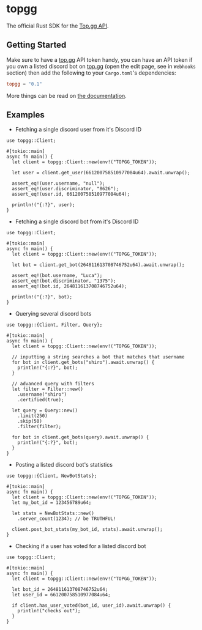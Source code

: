 # topgg

The official Rust SDK for the [Top.gg API](https://docs.top.gg).

## Getting Started

Make sure to have a [top.gg](https://top.gg) API token handy, you can have an API token if you own a listed discord bot on [top.gg](https://top.gg) (open the edit page, see in `Webhooks` section) then add the following to your `Cargo.toml`'s dependencies:

```toml
topgg = "0.1"
```

More things can be read on [the documentation](https://docs.rs/topgg).

## Examples

- Fetching a single discord user from it's Discord ID

```rust,no_run
use topgg::Client;

#[tokio::main]
async fn main() {
  let client = topgg::Client::new(env!("TOPGG_TOKEN"));
  
  let user = client.get_user(661200758510977084u64).await.unwrap();
  
  assert_eq!(user.username, "null");
  assert_eq!(user.discriminator, "8626");
  assert_eq!(user.id, 661200758510977084u64);
  
  println!("{:?}", user);
}
```

- Fetching a single discord bot from it's Discord ID

```rust,no_run
use topgg::Client;

#[tokio::main]
async fn main() {
  let client = topgg::Client::new(env!("TOPGG_TOKEN"));
  
  let bot = client.get_bot(264811613708746752u64).await.unwrap();
  
  assert_eq!(bot.username, "Luca");
  assert_eq!(bot.discriminator, "1375");
  assert_eq!(bot.id, 264811613708746752u64);
  
  println!("{:?}", bot);
}
```

- Querying several discord bots

```rust,no_run
use topgg::{Client, Filter, Query};

#[tokio::main]
async fn main() {
  let client = topgg::Client::new(env!("TOPGG_TOKEN"));
  
  // inputting a string searches a bot that matches that username
  for bot in client.get_bots("shiro").await.unwrap() {
    println!("{:?}", bot);
  }

  // advanced query with filters
  let filter = Filter::new()
    .username("shiro")
    .certified(true);

  let query = Query::new()
    .limit(250)
    .skip(50)
    .filter(filter);

  for bot in client.get_bots(query).await.unwrap() {
    println!("{:?}", bot);
  }
}
```

- Posting a listed discord bot's statistics

```rust,no_run
use topgg::{Client, NewBotStats};

#[tokio::main]
async fn main() {
  let client = topgg::Client::new(env!("TOPGG_TOKEN"));
  let my_bot_id = 123456789u64;

  let stats = NewBotStats::new()
    .server_count(1234); // be TRUTHFUL!

  client.post_bot_stats(my_bot_id, stats).await.unwrap();
}
```

- Checking if a user has voted for a listed discord bot

```rust,no_run
use topgg::Client;

#[tokio::main]
async fn main() {
  let client = topgg::Client::new(env!("TOPGG_TOKEN"));
  
  let bot_id = 264811613708746752u64;
  let user_id = 661200758510977084u64;

  if client.has_user_voted(bot_id, user_id).await.unwrap() {
    println!("checks out");
  }
}
```